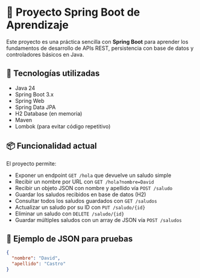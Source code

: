 # 🧠 Proyecto Spring Boot de Aprendizaje

Este proyecto es una práctica sencilla con **Spring Boot** para aprender los fundamentos de desarrollo de APIs REST, persistencia con base de datos y controladores básicos en Java.

## 🚀 Tecnologías utilizadas

- Java 24
- Spring Boot 3.x
- Spring Web
- Spring Data JPA
- H2 Database (en memoria)
- Maven
- Lombok (para evitar código repetitivo)

## 📦 Funcionalidad actual

El proyecto permite:

- Exponer un endpoint `GET /hola` que devuelve un saludo simple
- Recibir un nombre por URL con `GET /hola?nombre=David`
- Recibir un objeto JSON con nombre y apellido vía `POST /saludo`
- Guardar los saludos recibidos en base de datos (H2)
- Consultar todos los saludos guardados con `GET /saludos`
- Actualizar un saludo por su ID con `PUT /saludo/{id}`
- Eliminar un saludo con `DELETE /saludo/{id}`
- Guardar múltiples saludos con un array de JSON vía `POST /saludos`

## 🔄 Ejemplo de JSON para pruebas

```json
{
  "nombre": "David",
  "apellido": "Castro"
}
